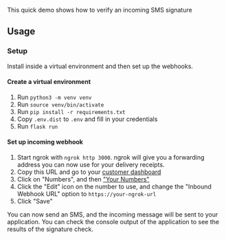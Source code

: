 This quick demo shows how to verify an incoming SMS signature

## Usage

### Setup

Install inside a virtual environment and then set up the webhooks.

#### Create a virtual environment
1. Run `python3 -m venv venv`
1. Run `source venv/bin/activate`
1. Run `pip install -r requirements.txt`
1. Copy `.env.dist` to `.env` and fill in your credentials
1. Run `flask run`

#### Set up incoming webhook
1. Start ngrok with `ngrok http 3000`. ngrok will give you a forwarding address you can now use for your delivery receipts.
1. Copy this URL and go to your [customer dashboard](https://dashboard.nexmo.com/sign-in)
1. Click on "Numbers", and then ["Your Numbers"](https://dashboard.nexmo.com/your-numbers)
1. Click the "Edit" icon on the number to use, and change the "Inbound Webhook URL" option to `https://your-ngrok-url`
1. Click "Save"

You can now send an SMS, and the incoming message will be sent to your application. You can check the console output of
the application to see the results of the signature check.
